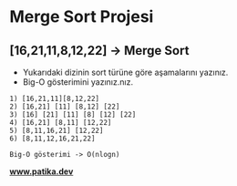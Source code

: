 # Merge Sort Projesi

## **[16,21,11,8,12,22]** -> Merge Sort

- Yukarıdaki dizinin sort türüne göre aşamalarını yazınız.
- Big-O gösterimini yazınız.nız.

```
1) [16,21,11][8,12,22]
2) [16,21] [11] [8,12] [22]
3) [16] [21] [11] [8] [12] [22]
4) [16,21] [8,11] [12,22]
5) [8,11,16,21] [12,22]
6) [8,11,12,16,21,22]
```

```
Big-O gösterimi -> O(nlogn)
```

**www.patika.dev**
